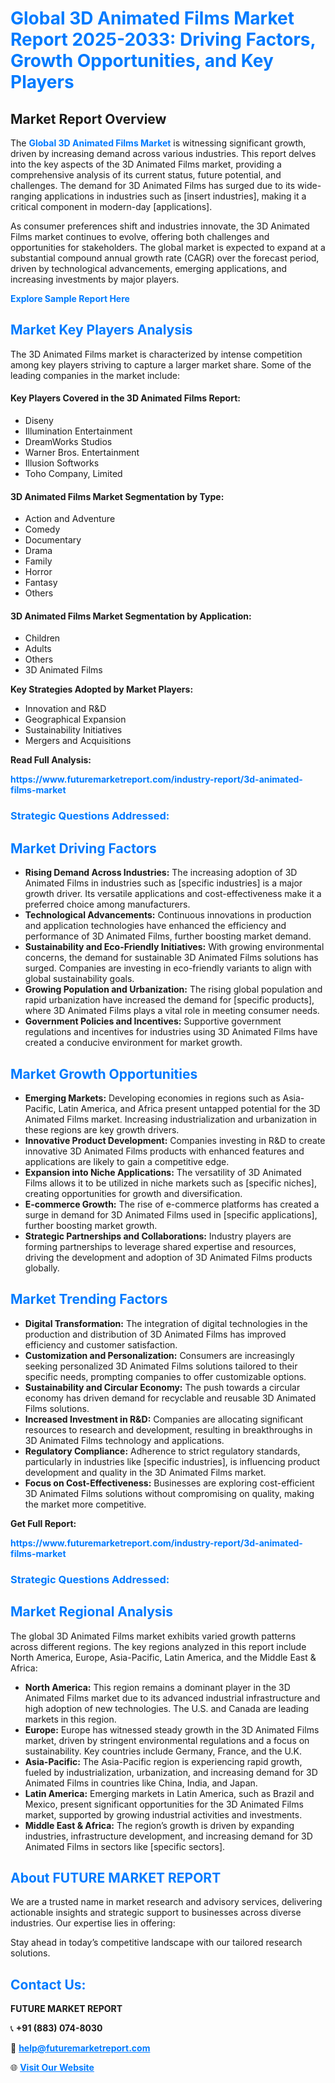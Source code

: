<h1 style="color: #007BFF;">Global 3D Animated Films Market Report 2025-2033: Driving Factors, Growth Opportunities, and Key Players</h1>

<section id="overview">
<h2>Market Report Overview</h2>
<p>The <a href="https://www.futuremarketreport.com/industry-report/3d-animated-films-market" style="color: #007BFF; text-decoration: none;"><strong>Global 3D Animated Films Market</strong></a> is witnessing significant growth, driven by increasing demand across various industries. This report delves into the key aspects of the 3D Animated Films market, providing a comprehensive analysis of its current status, future potential, and challenges. The demand for 3D Animated Films has surged due to its wide-ranging applications in industries such as [insert industries], making it a critical component in modern-day [applications].</p>
<p>As consumer preferences shift and industries innovate, the 3D Animated Films market continues to evolve, offering both challenges and opportunities for stakeholders. The global market is expected to expand at a substantial compound annual growth rate (CAGR) over the forecast period, driven by technological advancements, emerging applications, and increasing investments by major players.</p>
</section>

<section id="overview">
<p><a href="https://www.futuremarketreport.com/request-sample/reportId=116364" style="color: #007BFF; text-decoration: none;"><strong>Explore Sample Report Here</strong></a></p>
</section>

<section id="key-players">
<h2 style="color: #007BFF;">Market Key Players Analysis</h2>
<p>The 3D Animated Films market is characterized by intense competition among key players striving to capture a larger market share. Some of the leading companies in the market include:</p>
<h4>Key Players Covered in the 3D Animated Films Report:</h4>
<ul><li>Diseny</li><li>Illumination Entertainment</li><li>DreamWorks Studios</li><li>Warner Bros. Entertainment</li><li>Illusion Softworks</li><li>Toho Company, Limited</li></ul>
<h4>3D Animated Films Market Segmentation by Type:</h4>
<ul><li>Action and Adventure</li><li>Comedy</li><li>Documentary</li><li>Drama</li><li>Family</li><li>Horror</li><li>Fantasy</li><li>Others</li></ul>

<h4>3D Animated Films Market Segmentation by Application:</h4>
<ul><li>Children</li><li>Adults</li><li>Others</li><li>3D Animated Films</li></ul>
<p><strong>Key Strategies Adopted by Market Players:</strong></p>
<ul>
<li>Innovation and R&D</li>
<li>Geographical Expansion</li>
<li>Sustainability Initiatives</li>
<li>Mergers and Acquisitions</li>
</ul>
</section>

<section>
<p><strong>Read Full Analysis: </strong></p><a href="https://www.futuremarketreport.com/industry-report/3d-animated-films-market" style="color: #007BFF; text-decoration: none;"><strong>https://www.futuremarketreport.com/industry-report/3d-animated-films-market</strong></a>
<h3 style="color: #007BFF;">Strategic Questions Addressed:</h3>
</section>

<section id="driving-factors">
<h2 style="color: #007BFF;">Market Driving Factors</h2>
<ul>
<li><strong>Rising Demand Across Industries:</strong> The increasing adoption of 3D Animated Films in industries such as [specific industries] is a major growth driver. Its versatile applications and cost-effectiveness make it a preferred choice among manufacturers.</li>
<li><strong>Technological Advancements:</strong> Continuous innovations in production and application technologies have enhanced the efficiency and performance of 3D Animated Films, further boosting market demand.</li>
<li><strong>Sustainability and Eco-Friendly Initiatives:</strong> With growing environmental concerns, the demand for sustainable 3D Animated Films solutions has surged. Companies are investing in eco-friendly variants to align with global sustainability goals.</li>
<li><strong>Growing Population and Urbanization:</strong> The rising global population and rapid urbanization have increased the demand for [specific products], where 3D Animated Films plays a vital role in meeting consumer needs.</li>
<li><strong>Government Policies and Incentives:</strong> Supportive government regulations and incentives for industries using 3D Animated Films have created a conducive environment for market growth.</li>
</ul>
</section>

<section id="growth-opportunities">
<h2 style="color: #007BFF;">Market Growth Opportunities</h2>
<ul>
<li><strong>Emerging Markets:</strong> Developing economies in regions such as Asia-Pacific, Latin America, and Africa present untapped potential for the 3D Animated Films market. Increasing industrialization and urbanization in these regions are key growth drivers.</li>
<li><strong>Innovative Product Development:</strong> Companies investing in R&D to create innovative 3D Animated Films products with enhanced features and applications are likely to gain a competitive edge.</li>
<li><strong>Expansion into Niche Applications:</strong> The versatility of 3D Animated Films allows it to be utilized in niche markets such as [specific niches], creating opportunities for growth and diversification.</li>
<li><strong>E-commerce Growth:</strong> The rise of e-commerce platforms has created a surge in demand for 3D Animated Films used in [specific applications], further boosting market growth.</li>
<li><strong>Strategic Partnerships and Collaborations:</strong> Industry players are forming partnerships to leverage shared expertise and resources, driving the development and adoption of 3D Animated Films products globally.</li>
</ul>
</section>

<section id="trending-factors">
<h2 style="color: #007BFF;">Market Trending Factors</h2>
<ul>
<li><strong>Digital Transformation:</strong> The integration of digital technologies in the production and distribution of 3D Animated Films has improved efficiency and customer satisfaction.</li>
<li><strong>Customization and Personalization:</strong> Consumers are increasingly seeking personalized 3D Animated Films solutions tailored to their specific needs, prompting companies to offer customizable options.</li>
<li><strong>Sustainability and Circular Economy:</strong> The push towards a circular economy has driven demand for recyclable and reusable 3D Animated Films solutions.</li>
<li><strong>Increased Investment in R&D:</strong> Companies are allocating significant resources to research and development, resulting in breakthroughs in 3D Animated Films technology and applications.</li>
<li><strong>Regulatory Compliance:</strong> Adherence to strict regulatory standards, particularly in industries like [specific industries], is influencing product development and quality in the 3D Animated Films market.</li>
<li><strong>Focus on Cost-Effectiveness:</strong> Businesses are exploring cost-efficient 3D Animated Films solutions without compromising on quality, making the market more competitive.</li>
</ul>
</section>

<section>
<p><strong>Get Full Report: </strong></p><a href="https://www.futuremarketreport.com/industry-report/3d-animated-films-market" style="color: #007BFF; text-decoration: none;"><strong>https://www.futuremarketreport.com/industry-report/3d-animated-films-market</strong></a>
<h3 style="color: #007BFF;">Strategic Questions Addressed:</h3>
</section>


<section id="regional-analysis">
<h2 style="color: #007BFF;">Market Regional Analysis</h2>
<p>The global 3D Animated Films market exhibits varied growth patterns across different regions. The key regions analyzed in this report include North America, Europe, Asia-Pacific, Latin America, and the Middle East & Africa:</p>
<ul>
<li><strong>North America:</strong> This region remains a dominant player in the 3D Animated Films market due to its advanced industrial infrastructure and high adoption of new technologies. The U.S. and Canada are leading markets in this region.</li>
<li><strong>Europe:</strong> Europe has witnessed steady growth in the 3D Animated Films market, driven by stringent environmental regulations and a focus on sustainability. Key countries include Germany, France, and the U.K.</li>
<li><strong>Asia-Pacific:</strong> The Asia-Pacific region is experiencing rapid growth, fueled by industrialization, urbanization, and increasing demand for 3D Animated Films in countries like China, India, and Japan.</li>
<li><strong>Latin America:</strong> Emerging markets in Latin America, such as Brazil and Mexico, present significant opportunities for the 3D Animated Films market, supported by growing industrial activities and investments.</li>
<li><strong>Middle East & Africa:</strong> The region’s growth is driven by expanding industries, infrastructure development, and increasing demand for 3D Animated Films in sectors like [specific sectors].</li>
</ul>
</section>

<footer>
<h2 style="color: #007BFF;">About FUTURE MARKET REPORT</h2>
<p>We are a trusted name in market research and advisory services, delivering actionable insights and strategic support to businesses across diverse industries. Our expertise lies in offering:</p>

<p>Stay ahead in today’s competitive landscape with our tailored research solutions.</p>

<h2 style="color: #007BFF;">Contact Us:</h2>
<p><strong>FUTURE MARKET REPORT</strong></p>
<p>📞 <strong>+91 (883) 074-8030</strong></p>
<p>📧 <strong><a href="mailto:help@futuremarketreport.com" style="color: #007BFF;">help@futuremarketreport.com</a></strong></p>
<p>🌐 <strong><a href="https://www.futuremarketreport.com/" style="color: #007BFF;">Visit Our Website</a></strong></p>
</footer>